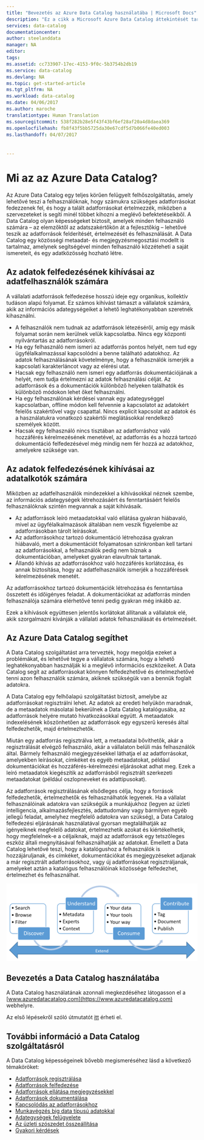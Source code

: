 ```yaml
---
title: "Bevezetés az Azure Data Catalog használatába | Microsoft Docs"
description: "Ez a cikk a Microsoft Azure Data Catalog áttekintését tartalmazza, beleértve a szolgáltatás funkcióit, valamint a problémákat, amelyek áthidalására a szolgáltatást tervezték. A Data Catalog olyan képességeket biztosít, amelyek minden felhasználónak – az elemzőktől az adatszakértőkön át a fejlesztőkig – lehetővé teszik az adatforrások regisztrálását, felderítését, megértését és felhasználását."
services: data-catalog
documentationcenter: 
author: steelanddata
manager: NA
editor: 
tags: 
ms.assetid: cc733907-17ec-4153-9f0c-5b3754b2db19
ms.service: data-catalog
ms.devlang: NA
ms.topic: get-started-article
ms.tgt_pltfrm: NA
ms.workload: data-catalog
ms.date: 04/06/2017
ms.author: maroche
translationtype: Human Translation
ms.sourcegitcommit: 538f282b28e5f43f43bf6ef28af20a4d8daea369
ms.openlocfilehash: fb8f43f5bb5725da30e67cdf5d7b066fe40ed003
ms.lasthandoff: 04/07/2017


---
```

# <a name="what-is-azure-data-catalog"></a>Mi az az Azure Data Catalog?
Az Azure Data Catalog egy teljes körűen felügyelt felhőszolgáltatás, amely lehetővé teszi a felhasználóknak, hogy számukra szükséges adatforrásokat fedezzenek fel, és hogy a talált adatforrásokat értelmezzék, miközben a szervezeteket is segíti minél többet kihozni a meglévő befektetéseikből. A Data Catalog olyan képességeket biztosít, amelyek minden felhasználó számára – az elemzőktől az adatszakértőkön át a fejlesztőkig – lehetővé teszik az adatforrások felderítését, értelmezését és felhasználását. A Data Catalog egy közösségi metaadat- és megjegyzésmegosztási modellt is tartalmaz, amelynek segítségével minden felhasználó közzéteheti a saját ismereteit, és egy adatközösség hozható létre.

## <a name="discovery-challenges-for-data-consumers"></a>Az adatok felfedezésének kihívásai az adatfelhasználók számára
A vállalati adatforrások felfedezése hosszú ideje egy organikus, kollektív tudáson alapú folyamat. Ez számos kihívást támaszt a vállalatok számára, akik az információs adategységeiket a lehető leghatékonyabban szeretnék kihasználni.

* A felhasználók nem tudnak az adatforrások létezéséről, amíg egy másik folyamat során nem kerülnek velük kapcsolatba. Nincs egy központi nyilvántartás az adatforrásokról.
* Ha egy felhasználó nem ismeri az adatforrás pontos helyét, nem tud egy ügyfélalkalmazással kapcsolódni a benne található adatokhoz. Az adatok felhasználásának követelménye, hogy a felhasználók ismerjék a kapcsolati karakterláncot vagy az elérési utat.
* Hacsak egy felhasználó nem ismeri egy adatforrás dokumentációjának a helyét, nem tudja értelmezni az adatok felhasználási célját. Az adatforrások és a dokumentációk különböző helyeken találhatók és különböző módokon lehet őket felhasználni.
* Ha egy felhasználónak kérdései vannak egy adategységgel kapcsolatban, offline módon kell felvennie a kapcsolatot az adatokért felelős szakértővel vagy csapattal. Nincs explicit kapcsolat az adatok és a használatukra vonatkozó szakértői meglátásokkal rendelkező személyek között.
* Hacsak egy felhasználó nincs tisztában az adatforráshoz való hozzáférés kérelmezésének menetével, az adatforrás és a hozzá tartozó dokumentáció felfedezésével még mindig nem fér hozzá az adatokhoz, amelyekre szüksége van.

## <a name="discovery-challenges-for-data-producers"></a>Az adatok felfedezésének kihívásai az adatalkotók számára
Miközben az adatfelhasználók mindezekkel a kihívásokkal néznek szembe, az információs adategységek létrehozásáért és fenntartásáért felelős felhasználóknak szintén megvannak a saját kihívásaik.

* Az adatforrások leíró metaadatokkal való ellátása gyakran hiábavaló, mivel az ügyfélalkalmazások általában nem veszik figyelembe az adatforrásokban tárolt leírásokat.
* Az adatforrásokhoz tartozó dokumentáció létrehozása gyakran hiábavaló, mert a dokumentációt folyamatosan szinkronban kell tartani az adatforrásokkal, a felhasználók pedig nem bíznak a dokumentációban, amelyeket gyakran elavultnak tartanak.
* Állandó kihívás az adatforrásokhoz való hozzáférés korlátozása, és annak biztosítása, hogy az adatfelhasználók ismerjék a hozzáférések kérelmezésének menetét.

Az adatforrásokhoz tartozó dokumentációk létrehozása és fenntartása összetett és időigényes feladat. A dokumentációkat az adatforrás minden felhasználója számára elérhetővé tenni pedig gyakran még inkább az.

Ezek a kihívások együttesen jelentős korlátokat állítanak a vállalatok elé, akik szorgalmazni kívánják a vállalati adatok felhasználását és értelmezését.

## <a name="azure-data-catalog-can-help"></a>Az Azure Data Catalog segíthet
A Data Catalog szolgáltatást arra tervezték, hogy megoldja ezeket a problémákat, és lehetővé tegye a vállalatok számára, hogy a lehető leghatékonyabban használják ki a meglévő információs eszközeiket. A Data Catalog segít az adatforrásokat könnyen felfedezhetővé és értelmezhetővé tenni azon felhasználók számára, akiknek szükségük van a bennük foglalt adatokra.

A Data Catalog egy felhőalapú szolgáltatást biztosít, amelybe az adatforrásokat regisztrálni lehet. Az adatok az eredeti helyükön maradnak, de a metaadatok másolatai bekerülnek a Data Catalog katalógusába, az adatforrások helyére mutató hivatkozásokkal együtt. A metaadatok indexelésének köszönhetően az adatforrások egy egyszerű keresés által felfedezhetők, majd értelmezhetők.

Miután egy adatforrás regisztrálva lett, a metaadatai bővíthetők, akár a regisztrálását elvégző felhasználó, akár a vállalaton belüli más felhasználók által. Bármely felhasználó megjegyzésekkel láthatja el az adatforrásokat, amelyekben leírásokat, címkéket és egyéb metaadatokat, például dokumentációkat és hozzáférés-kérelmezési eljárásokat adhat meg. Ezek a leíró metaadatok kiegészítik az adatforrásból regisztrált szerkezeti metaadatokat (például oszlopneveket és adattípusokat).

Az adatforrások regisztrálásának elsődleges célja, hogy a források felfedezhetők, értelmezhetők és felhasználhatók legyenek. Ha a vállalat felhasználóinak adatokra van szükségük a munkájukhoz (legyen az üzleti intelligencia, alkalmazásfejlesztés, adattudomány vagy bármilyen egyéb jellegű feladat, amelyhez megfelelő adatokra van szükség), a Data Catalog felfedezési eljárásának használatával gyorsan megtalálhatják az igényeiknek megfelelő adatokat, értelmezhetik azokat és kiértékelhetik, hogy megfelelnek-e a céljaiknak, majd az adatforrások egy tetszőleges eszköz általi megnyitásával felhasználhatják az adatokat. Emellett a Data Catalog lehetővé teszi, hogy a katalógushoz a felhasználók is hozzájáruljanak, és címkéket, dokumentációkat és megjegyzéseket adjanak a már regisztrált adatforrásokhoz, vagy új adatforrásokat regisztráljanak, amelyeket aztán a katalógus felhasználóinak közössége felfedezhet, értelmezhet és felhasználhat.

![Az Azure Data Catalog képességei](./media/data-catalog-what-is-data-catalog/data-catalog-capabilities.png)

## <a name="get-started-with-data-catalog"></a>Bevezetés a Data Catalog használatába
A Data Catalog használatának azonnali megkezdéséhez látogasson el a [www.azuredatacatalog.com](https://www.azuredatacatalog.com) webhelyre.

Az első lépésekről szóló útmutatót [itt](data-catalog-get-started.md) érheti el.

## <a name="learn-more-about-data-catalog"></a>További információ a Data Catalog szolgáltatásról
A Data Catalog képességeinek bővebb megismeréséhez lásd a következő témaköröket:

* [Adatforrások regisztrálása](data-catalog-how-to-register.md)
* [Adatforrások felfedezése](data-catalog-how-to-discover.md)
* [Adatforrások ellátása megjegyzésekkel](data-catalog-how-to-annotate.md)
* [Adatforrások dokumentálása](data-catalog-how-to-documentation.md)
* [Kapcsolódás az adatforrásokhoz](data-catalog-how-to-connect.md)
* [Munkavégzés big data típusú adatokkal](data-catalog-how-to-big-data.md)
* [Adategységek felügyelete](data-catalog-how-to-manage.md)
* [Az üzleti szószedet összeállítása](data-catalog-how-to-business-glossary.md)
* [Gyakori kérdések](data-catalog-frequently-asked-questions.md)

